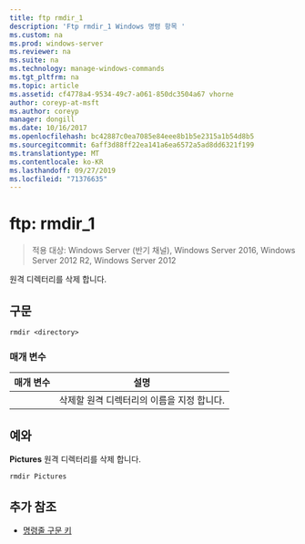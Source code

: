 ```yaml
---
title: ftp rmdir_1
description: 'Ftp rmdir_1 Windows 명령 항목 '
ms.custom: na
ms.prod: windows-server
ms.reviewer: na
ms.suite: na
ms.technology: manage-windows-commands
ms.tgt_pltfrm: na
ms.topic: article
ms.assetid: cf4778a4-9534-49c7-a061-850dc3504a67 vhorne
author: coreyp-at-msft
ms.author: coreyp
manager: dongill
ms.date: 10/16/2017
ms.openlocfilehash: bc42887c0ea7085e84eee8b1b5e2315a1b54d8b5
ms.sourcegitcommit: 6aff3d88ff22ea141a6ea6572a5ad8dd6321f199
ms.translationtype: MT
ms.contentlocale: ko-KR
ms.lasthandoff: 09/27/2019
ms.locfileid: "71376635"
---
```

# <a name="ftp-rmdir_1"></a>ftp: rmdir_1

>적용 대상: Windows Server (반기 채널), Windows Server 2016, Windows Server 2012 R2, Windows Server 2012

원격 디렉터리를 삭제 합니다.   
## <a name="syntax"></a>구문  
```  
rmdir <directory>  
```  
### <a name="parameters"></a>매개 변수  

|  매개 변수  |                      설명                      |
|-------------|-------------------------------------------------------|
| <directory> | 삭제할 원격 디렉터리의 이름을 지정 합니다. |

## <a name="BKMK_Examples"></a>예와  
**Pictures** 원격 디렉터리를 삭제 합니다.  
```  
rmdir Pictures  
```  
## <a name="additional-references"></a>추가 참조  
-   [명령줄 구문 키](command-line-syntax-key.md)  
